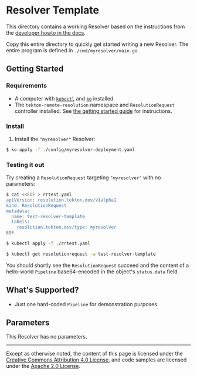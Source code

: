 # Resolver Template

This directory contains a working Resolver based on the instructions
from the [developer howto in the docs](../how-to-write-a-resolver.md).

Copy this entire directory to quickly get started writing a new
Resolver. The entire program is defined in `./cmd/myresolver/main.go`.

## Getting Started

### Requirements

- A computer with
  [`kubectl`](https://kubernetes.io/docs/tasks/tools/#kubectl) and
  [`ko`](https://github.com/google/ko) installed.
- The `tekton-remote-resolution` namespace and `ResolutionRequest`
  controller installed. See [the getting started
  guide](./getting-started.md#step-3-install-tekton-resolution) for
  instructions.

### Install

1. Install the `"myresolver"` Resolver:

```bash
$ ko apply -f ./config/myresolver-deployment.yaml
```

### Testing it out

Try creating a `ResolutionRequest` targeting `"myresolver"` with no parameters:

```bash
$ cat <<EOF > rrtest.yaml
apiVersion: resolution.tekton.dev/v1alpha1
kind: ResolutionRequest
metadata:
  name: test-resolver-template
  labels:
    resolution.tekton.dev/type: myresolver
EOF

$ kubectl apply -f ./rrtest.yaml

$ kubectl get resolutionrequest -w test-resolver-template
```

You should shortly see the `ResolutionRequest` succeed and the content of
a hello-world `Pipeline` base64-encoded in the object's `status.data`
field.

## What's Supported?

- Just one hard-coded `Pipeline` for demonstration purposes.

## Parameters

This Resolver has no parameters.

---

Except as otherwise noted, the content of this page is licensed under the
[Creative Commons Attribution 4.0 License](https://creativecommons.org/licenses/by/4.0/),
and code samples are licensed under the
[Apache 2.0 License](https://www.apache.org/licenses/LICENSE-2.0).
